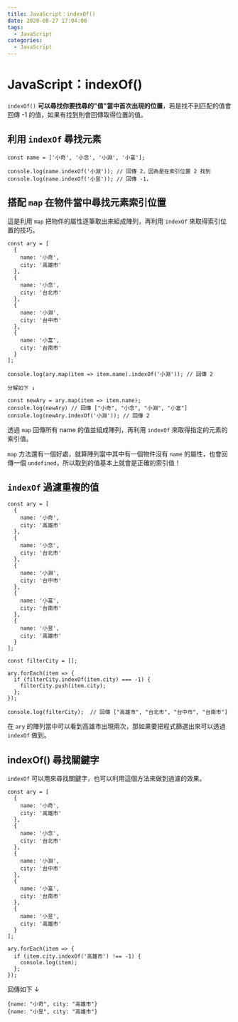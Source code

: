 ```yaml
---
title: JavaScript：indexOf()
date: 2020-08-27 17:04:00
tags:
  - JavaScript
categories: 
  - JavaScript
---
```


# JavaScript：indexOf()

`indexOf()` **可以尋找你要找尋的"值"當中首次出現的位置**，若是找不到匹配的值會回傳 -1 的值，如果有找到則會回傳取得位置的值。

## 利用 `indexOf` 尋找元素

```
const name = ['小奇', '小念', '小淵', '小富'];

console.log(name.indexOf('小淵')); // 回傳 2，因為是在索引位置 2 找到
console.log(name.indexOf('小昱')); // 回傳 -1，
```

## 搭配 `map` 在物件當中尋找元素索引位置

這是利用 `map` 把物件的屬性逐筆取出來組成陣列，再利用 `indexOf` 來取得索引位置的技巧。

```
const ary = [
  {
    name: '小奇',
    city: '高雄市'
  },
  {
    name: '小念',
    city: '台北市'
  },
  {
    name: '小淵',
    city: '台中市'
  },
  {
    name: '小富',
    city: '台南市'
  }
];

console.log(ary.map(item => item.name).indexOf('小淵')); // 回傳 2

分解如下 ↓

const newAry = ary.map(item => item.name);
console.log(newAry) // 回傳 ["小奇", "小念", "小淵", "小富"]
console.log(newAry.indexOf('小淵')); // 回傳 2
```

透過 `map` 回傳所有 name 的值並組成陣列，再利用 `indexOf` 來取得指定的元素的索引值。

`map` 方法還有一個好處，就算陣列當中其中有一個物件沒有 `name` 的屬性，也會回傳一個 `undefined`，所以取到的值基本上就會是正確的索引值！

## `indexOf` 過濾重複的值

```
const ary = [
  {
    name: '小奇',
    city: '高雄市'
  },
  {
    name: '小念',
    city: '台北市'
  },
  {
    name: '小淵',
    city: '台中市'
  },
  {
    name: '小富',
    city: '台南市'
  },
  {
    name: '小昱',
    city: '高雄市'
  }
];

const filterCity = [];

ary.forEach(item => {
  if (filterCity.indexOf(item.city) === -1) {
    filterCity.push(item.city);
  };
});

console.log(filterCity);  // 回傳 ["高雄市", "台北市", "台中市", "台南市"]
```

在 `ary` 的陣列當中可以看到高雄市出現兩次，那如果要把程式篩選出來可以透過 `indexOf` 做到。


## indexOf() 尋找關鍵字

`indexOf` 可以用來尋找關鍵字，也可以利用這個方法來做到過濾的效果。

```
const ary = [
  {
    name: '小奇',
    city: '高雄市'
  },
  {
    name: '小念',
    city: '台北市'
  },
  {
    name: '小淵',
    city: '台中市'
  },
  {
    name: '小富',
    city: '台南市'
  },
  {
    name: '小昱',
    city: '高雄市'
  }
];

ary.forEach(item => {
  if (item.city.indexOf('高雄市') !== -1) {
    console.log(item); 
  };
});
```

回傳如下 ↓

```
{name: "小奇", city: "高雄市"}
{name: "小昱", city: "高雄市"}
```